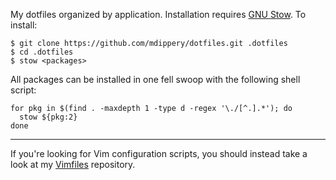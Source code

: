 My dotfiles organized by application. Installation requires [GNU Stow][stow].
To install:

    $ git clone https://github.com/mdippery/dotfiles.git .dotfiles
    $ cd .dotfiles
    $ stow <packages>

All packages can be installed in one fell swoop with the following shell
script:

    for pkg in $(find . -maxdepth 1 -type d -regex '\./[^.].*'); do
      stow ${pkg:2}
    done

---

If you're looking for Vim configuration scripts, you should instead take
a look at my [Vimfiles][vim] repository.

  [stow]: http://www.gnu.org/software/stow/
  [vim]: https://github.com/mdippery/vimfiles
